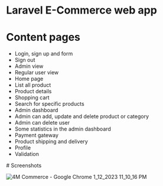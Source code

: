 # Laravel E-Commerce web app

# Content pages
<ul>
    <li>	Login, sign up and form</li>
    <li>	Sign out</li>
    <li>	Admin view</li>
    <li>	Regular user view</li>
    <li>	Home page</li>
    <li>	List all product</li>
    <li>	Product details</li>
    <li>	Shopping cart</li>
    <li>	Search for specific products</li>
    <li>	Admin dashboard</li>
    <li>	Admin can add, update and delete product or category</li>
    <li>	Admin can delete user</li>
    <li>	Some statistics in the admin dashboard</li>
    <li>	Payment gateway</li>
    <li>	Product shipping and delivery</li>
    <li>	Profile</li>
    <li>	Validation</li>
</ul>
# Screenshots

![4M Commerce - Google Chrome 1_12_2023 11_10_16 PM](https://github.com/MohamedHussein43/4M-Commerce/assets/105607296/2ed84dbd-5b99-43db-8d3f-bd9effadd11d)
